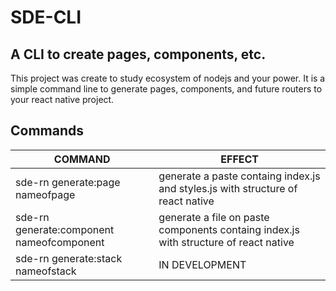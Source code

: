 # SDE-CLI
## A CLI to create pages, components, etc.

This project was create to study ecosystem of nodejs and your power. It is a simple command line to generate pages, components, and future routers to your react native project.

## Commands

| COMMAND | EFFECT |
|---------|--------|
| sde-rn generate:page nameofpage | generate a paste containg index.js and styles.js with structure of react native |
| sde-rn generate:component nameofcomponent | generate a file on paste components containg index.js with structure of react native |
| sde-rn generate:stack nameofstack | IN DEVELOPMENT |

